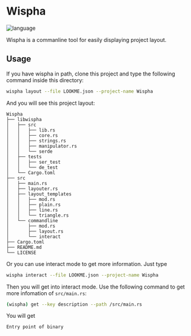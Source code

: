 # Wispha

![language](https://img.shields.io/badge/language-rust-orange.svg)

Wispha is a commanline tool for easily displaying project layout.

## Usage

If you have wispha in path, clone this project and type the following command inside this directory:

```bash
wispha layout --file LOOKME.json --project-name Wispha
```

And you will see this project layout:

```
Wispha
├── libwispha
│   ├── src
│   │   ├── lib.rs
│   │   ├── core.rs
│   │   ├── strings.rs
│   │   ├── manipulator.rs
│   │   └── serde
│   ├── tests
│   │   ├── ser_test
│   │   └── de_test
│   └── Cargo.toml
├── src
│   ├── main.rs
│   ├── layouter.rs
│   ├── layout_templates
│   │   ├── mod.rs
│   │   ├── plain.rs
│   │   ├── line.rs
│   │   └── triangle.rs
│   └── commandline
│       ├── mod.rs
│       ├── layout.rs
│       └── interact
├── Cargo.toml
├── README.md
└── LICENSE
```

Or you can use interact mode to get more information. Just type

```bash
wispha interact --file LOOKME.json --project-name Wispha
```

Then you will get into interact mode. Use the following command to get more infomation of `src/main.rs`:

```bash
(wispha) get --key description --path /src/main.rs
```

You will get

```
Entry point of binary
```